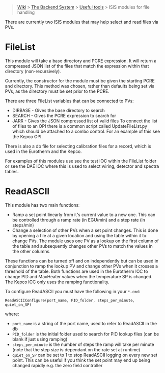 > [Wiki](Home) > [The Backend System](The-Backend-System) > [Useful tools](Useful-tools) > ISIS modules for file handling

There are currently two ISIS modules that may help select and read files via PVs.

# FileList

This module will take a base directory and PCRE expression. It will return a compressed JSON list of the files that match the expression within that directory (non-recursively).

Currently, the constructor for the module must be given the starting PCRE and directory. This method was chosen, rather than defaults being set via PVs, as the directory must be set prior to the PCRE.

There are three FileList variables that can be connected to PVs:

- DIRBASE - Gives the base directory to search
- SEARCH - Gives the PCRE expression to search for
- JARR - Gives the JSON compressed list of valid files
To connect the list of files to an OPI there is a common script called UpdateFileList.py which should be attached to a combo control. For an example of this see the Kepco OPI.

There is also a db file for selecting calibration files for a record, which is used in the Eurotherm and the Kepco.

For examples of this modules use see the test IOC within the FileList folder or see the DAE IOC where this is used to select wiring, detector and spectra tables. 

# ReadASCII

This module has two main functions:
* Ramp a set point linearly from it's current value to a new one. This can be controlled through a ramp rate (in EGU/min) and a step rate (in steps/min)
* Change a selection of other PVs when a set point changes. This is done by opening a file at a given location and using the table within it to change PVs. The module uses one PV as a lookup on the first column of the table and subsequently changes other PVs to match the values in the other columns. 

These functions can be turned off and on independently but can be used in conjunction to ramp the lookup PV and change other PVs when it crosses a threshold of the table. Both functions are used in the Eurotherm IOC to change PID and MaxHeater values when the temperature SP is changed. The Kepco IOC only uses the ramping functionality.

To configure ReadASCII you must have the following in your `*.cmd`:
```
ReadASCIIConfigure(port_name, PID_folder, steps_per_minute, quiet_on_SP)
```
where:
* `port_name` is a string of the port name, used to refer to ReadASCII in the db
* `PID_folder` is the initial folder used to search for PID lookup files (can be blank if just using ramping)
* `steps_per_minute` is the number of steps the ramp will take per minute (note that the step size is dependant on the rate set at runtime)
* `quiet_on_SP` can be set to 1 to stop ReadASCII logging on every new set point. This can be useful if you think the set point may end up being changed rapidly e.g. the zero field controller
